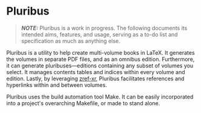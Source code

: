 # Pluribus

> **_NOTE:_**
> Pluribus is a work in progress.
> The following documents its intended aims, features, and usage, serving as a to-do list and specification as much as anything else.

Pluribus is a utility to help create multi-volume books in LaTeX.
It generates the volumes in separate PDF files, and as an omnibus edition.
Furthermore, it can generate pluribuses&mdash;editions containing any subset of volumes you select.
It manages contents tables and indices within every volume and edition.
Lastly, by leveraging [zref-xr](https://ctan.org/pkg/zref), Pluribus facilitates references and hyperlinks within and between volumes.

Pluribus uses the build automation tool Make.
It can be easily incorporated into a project's overarching Makefile, or made to stand alone.
